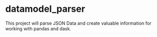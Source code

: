 # datamodel_parser
This project will parse JSON Data and create valuable information for working with pandas and dask.

